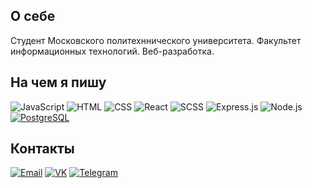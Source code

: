 
## О себе

Студент Московского политехннического университета. Факультет информационных технологий. Веб-разработка.


## На чем я пишу 

![JavaScript](https://img.shields.io/badge/JavaScript-F7DF1E?style=for-the-badge&logo=javascript&logoColor=black)
![HTML](https://img.shields.io/badge/HTML5-E34F26?style=for-the-badge&logo=html5&logoColor=white)
![CSS](https://img.shields.io/badge/CSS3-1572B6?style=for-the-badge&logo=css3&logoColor=white)
![React](https://img.shields.io/badge/React-20232A?style=for-the-badge&logo=react&logoColor=61DAFB)
![SCSS](https://img.shields.io/badge/SCSS-CC6699?style=for-the-badge&logo=sass&logoColor=white)
![Express.js](https://img.shields.io/badge/Express.js-000000?style=for-the-badge&logo=express&logoColor=white)
![Node.js](https://img.shields.io/badge/Node.js-339933?style=for-the-badge&logo=nodedotjs&logoColor=white)
[![PostgreSQL](https://img.shields.io/badge/PostgreSQL-336791?style=for-the-badge&logo=postgresql&logoColor=white)](https://www.postgresql.org/)


## Контакты

[![Email](https://img.shields.io/badge/Email-D14836?style=for-the-badge&logo=gmail&logoColor=white)](mailto:denisunderonov@gmail.com)
[![VK](https://img.shields.io/badge/VK-4680C2?style=for-the-badge&logo=vk&logoColor=white)](https://vk.com/denisandronov)
[![Telegram](https://img.shields.io/badge/Telegram-2CA5E0?style=for-the-badge&logo=telegram&logoColor=white)](t.me/denisunderonov)

